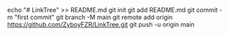 echo "# LinkTree" >> README.md
git init
git add README.md
git commit -m "first commit"
git branch -M main
git remote add origin https://github.com/ZyboyFZR/LinkTree.git
git push -u origin main
